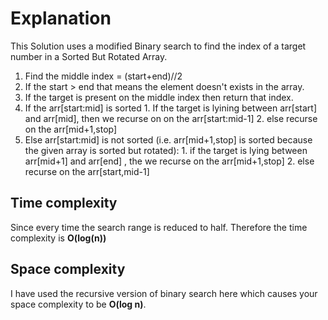 ﻿# Explanation

This Solution uses a modified Binary search to find the index of a target number in a Sorted But Rotated Array.

 1. Find the middle index = (start+end)//2
 2. If the start > end that means the element doesn't exists in the array.
 3. If the target is present on the middle index then return that index.
 4. If the arr[start:mid] is sorted
		 1. If the target is lyining between arr[start] and arr[mid], then we recurse 				on on the arr[start:mid-1]
		 2. else recurse on the arr[mid+1,stop]
 5. Else arr[start:mid] is not sorted (i.e. arr[mid+1,stop] is sorted because the given array is sorted but rotated):
		 1. if the target is lying between arr[mid+1] and arr[end] , the we recurse on the arr[mid+1,stop]
		 2. else recurse on the arr[start,mid-1]

## Time complexity
Since every time the search range is reduced to half. Therefore the time complexity is **O(log(n))**

## Space complexity
I have used the recursive version of binary search here which causes your space complexity to be **O(log n)**.

